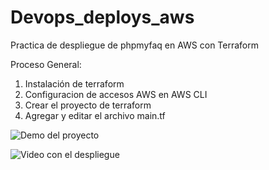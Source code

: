 # Devops_deploys_aws
Practica de despliegue de phpmyfaq en AWS con Terraform

Proceso General:
1.	Instalación de terraform
2.	Configuracion de accesos AWS en AWS CLI
3.	Crear el proyecto de terraform
4.	Agregar y editar el archivo main.tf


![Demo del proyecto](https://www.youtube.com/watch?v=c8lO1j0Z3co)

![Video con el despliegue](https://www.youtube.com/watch?v=c8lO1j0Z3co)

